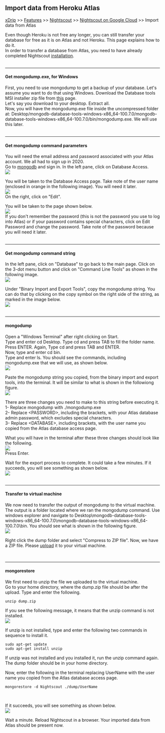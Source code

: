 ## Import data from Heroku Atlas
[xDrip](../../README.md) >> [Features](../Features_page.md) >> [Nightscout](../Nightscout_page.md) >> [Nightscout on Google Cloud](./GoogleCloud.md) >> Import data from Atlas  
  
Even though Heroku is not free any longer, you can still transfer your database for free as it is on Atlas and not Heroku.  This page explains how to do it.  
In order to transfer a database from Atlas, you need to have already completed Nightscout [installation](./NS_Install.md).  
<br/>  
  
---  
  
#### **Get mongodump.exe, for Windows**  
First, you need to use mongodump to get a backup of your database.  Let's assume you want to do that using Windows.  Download the Database tools MSI installer zip file from [this](https://www.mongodb.com/docs/database-tools/installation/installation-windows/) page.  
Let's say you download to your desktop.  Extract all.  
Now, you will have the mongodump.exe file inside the uncompressed folder at: Desktop/mongodb-database-tools-windows-x86_64-100.7.0/mongodb-database-tools-windows-x86_64-100.7.0/bin/mongodump.exe.  We will use this later.  
<br/>  
  
---  
  
#### **Get mongodump command parameters**  
You will need the email address and password associated with your Atlas account.  We all had to sign up in 2020.  
Go to [mongodb](https://www.mongodb.com/home) and sign in.  In the left pane, click on Database Access.  
![](./images/Atlas_dbAccess.png)  
  
You will be taken to the Database Access page.  Take note of the user name (enclosed in orange in the following image).  You will need it later.  
![](./images/Atlas_dbAccess2.png)  
On the right, click on "Edit".  
  
You will be taken to the page shown below.  
![](./images/Atlas_pass.png)  
If you don't remember the password (this is not the password you use to log into Atlas) or if your password contains special characters, click on Edit Password and change the password.  Take note of the password because you will need it later.  
<br/>  
  
---  
  
#### **Get mongodump command string**  
In the left pane, click on "Database" to go back to the main page.  Click on the 3-dot menu button and click on "Command Line Tools" as shown in the following image.  
![](./images/Atlas_CLTools.png)  
  
Under "Binary Import and Export Tools", copy the mongodump string.  You can do that by clicking on the copy symbol on the right side of the string, as marked in the image below.  
![](./images/mongodump.png)  
<br/>  
  
---    
  
#### **mongodump**  
Open a "Windows Terminal" after right clicking on Start.  
Type and enter cd Desktop.  Type cd and press TAB to fill the folder name.  Press ENTER.  Again, Type cd and press TAB and ENTER.  
Now, type and enter cd bin.  
Type and enter ls.  You should see the commands, including mongodump.exe that we will use, as shown below.  
![](./images/WinMongodumpExe.png)  
  
Paste the mongodump string you copied, from the binary import and export tools, into the terminal.  It will be similar to what is shown in the followiong figure.  
![](./images/dumpPaste.png)  
  
There are three changes you need to make to this string before executing it.  
1- Replace mongodump with ./mongodump.exe  
2- Replace \<PASSWORD\>, including the brackets, with your Atlas database admin password, which excludes special characters.  
3- Replace \<DATABASE\>, including brackets, with the user name you copied from the Atlas database access page.  
  
What you will have in the terminal after these three changes should look like the following.  
![](./images/dumpPasteMod.png)  
Press Enter.  
  
Wait for the export process to complete.  It could take a few minutes.  If it succeeds, you will see something as shown below.  
![](./images/ExportSuccess.png)  
<br/>  
  
---  
  
#### **Transfer to virtual machine**  
We now need to transfer the output of mongodump to the virtual machine.  The output is a folder located where we ran the mongodump command.  Use windows explorer and navigate to Desktop\mongodb-database-tools-windows-x86_64-100.7.0\mongodb-database-tools-windows-x86_64-100.7.0\bin.  You should see what is shown in the following figure.  
![](./images/WinMongoDumpOut.png)  
  
Right click the dump folder and select "Compress to ZIP file".  Now, we have a ZIP file.  Please [upload](./Upload_Download.md) it to your virtual machine.  
  
<br/>
  
---  
  
#### **mongorestore**  
We first need to unzip the file we uploaded to the virtual machine.  
Go to your home directory, where the dump.zip file should be after the upload.  Type and enter the following.  
  
```
unzip dump.zip
```
  
If you see the following message, it means that the unzip command is not installed.  
![](./images/unzipNotInstalled.png)  
  
If unzip is not installed, type and enter the following two commands in sequence to install it.  

```  
sudo apt-get update
sudo apt-get install unzip
```  
  
If unzip was not installed and you installed it, run the unzip command again.  The dump folder should be in your home directory.  
  
Now, enter the following in the terminal replacing UserName with the user name you copied from the Atlas database access page.  
  
```  
mongorestore -d Nightscout ./dump/UserName 
```  
<br/>  
  
If it succeeds, you will see something as shown below.  
![](./images/RestoreSuccess.png)  
  
Wait a minute.  Reload Nightscout in a browser.  Your imported data from Atlas should be present now.  
  
